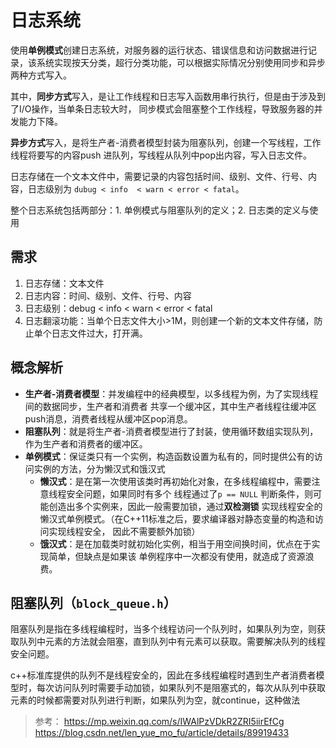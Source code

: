 # 日志系统

使用**单例模式**创建日志系统，对服务器的运行状态、错误信息和访问数据进行记录，该系统实现按天分类，超行分类功能，可以根据实际情况分别使用同步和异步两种方式写入。

其中，**同步方式**写入，是让工作线程和日志写入函数用串行执行，但是由于涉及到了I/O操作，当单条日志较大时，
同步模式会阻塞整个工作线程，导致服务器的并发能力下降。

**异步方式**写入，是将生产者-消费者模型封装为阻塞队列，创建一个写线程，工作线程将要写的内容push
进队列，写线程从队列中pop出内容，写入日志文件。

日志存储在一个文本文件中，需要记录的内容包括时间、级别、文件、行号、内容，日志级别为 `dubug < info 
< warn < error < fatal`。

整个日志系统包括两部分：1. 单例模式与阻塞队列的定义；2. 日志类的定义与使用

## 需求
1. 日志存储：文本文件
2. 日志内容：时间、级别、文件、行号、内容
3. 日志级别：debug < info < warn < error < fatal
4. 日志翻滚功能：当单个日志文件大小>1M，则创建一个新的文本文件存储，防止单个日志文件过大，打开满。

## 概念解析
- **生产者-消费者模型**：并发编程中的经典模型，以多线程为例，为了实现线程间的数据同步，生产者和消费者
共享一个缓冲区，其中生产者线程往缓冲区push消息，消费者线程从缓冲区pop消息。
- **阻塞队列**：就是将生产者-消费者模型进行了封装，使用循环数组实现队列，作为生产者和消费者的缓冲区。
- **单例模式**：保证类只有一个实例，构造函数设置为私有的，同时提供公有的访问实例的方法，分为懒汉式和饿汉式
    - **懒汉式**：是在第一次使用该类时再初始化对象，在多线程编程中，需要注意线程安全问题，如果同时有多个
    线程通过了`p == NULL` 判断条件，则可能创造出多个实例来，因此一般需要加锁，通过**双检测锁**
    实现线程安全的懒汉式单例模式。（在C++11标准之后，要求编译器对静态变量的构造和访问实现线程安全，
    因此不需要额外加锁）
    - **饿汉式**：是在加载类时就初始化实例，相当于用空间换时间，优点在于实现简单，但缺点是如果该
    单例程序中一次都没有使用，就造成了资源浪费。


## 阻塞队列（`block_queue.h`）

阻塞队列是指在多线程编程时，当多个线程访问一个队列时，如果队列为空，则获取队列中元素的方法就会阻塞，直到队列中有元素可以获取。需要解决队列的线程安全问题。

c++标准库提供的队列不是线程安全的，因此在多线程编程时遇到生产者消费者模型时，每次访问队列时需要手动加锁，如果队列不是阻塞式的，每次从队列中获取元素的时候都需要对队列进行判断，如果队列为空，就continue，这种做法

> 参考：
> https://mp.weixin.qq.com/s/IWAlPzVDkR2ZRI5iirEfCg
> https://blog.csdn.net/len_yue_mo_fu/article/details/89919433